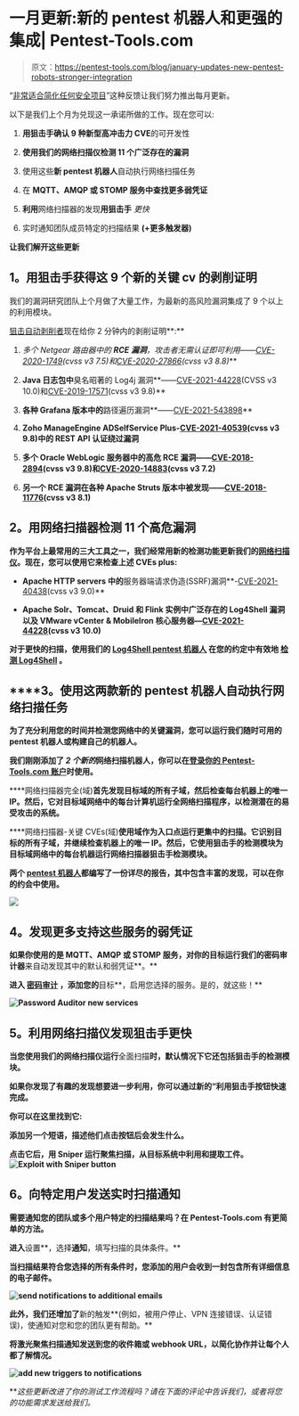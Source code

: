 # 一月更新:新的 pentest 机器人和更强的集成| Pentest-Tools.com

> 原文：<https://pentest-tools.com/blog/january-updates-new-pentest-robots-stronger-integration>

“[非常适合简化任何安全项目](https://www.g2.com/products/pentest-tools-com/reviews/pentest-tools-com-review-5244620)”这种反馈让我们努力推出每月更新。

以下是我们上个月为兑现这一承诺所做的工作。现在您可以:

1.  **用狙击手确认 9 种新型高冲击力 CVE**的可开发性

2.  **使用我们的网络扫描仪检测 11 个广泛存在的漏洞**

3.  使用这些**新 pentest 机器人**自动执行网络扫描任务

4.  在 **MQTT、AMQP 或 STOMP 服务中查找更多弱凭证**

5.  **利用**网络扫描器的发现**用狙击手** *更快*

6.  实时通知团队成员特定的扫描结果 **(+更多触发器)**

**让我们解开这些更新**

## **1。用狙击手**获得这 9 个新的关键 cv 的剥削证明

我们的漏洞研究团队上个月做了大量工作，为最新的高风险漏洞集成了 9 个以上的利用模块。

[狙击自动剥削者](https://pentest-tools.com/exploit-helpers/sniper?utm_source=converkit&utm_medium=email&utm_campaign=updatesJAN2022)现在给你 2 分钟内的剥削证明**:**

1.  **多个 Netgear 路由器中的 **RCE 漏洞**，攻击者无需认证即可利用*——[CVE-2020-1749](https://nvd.nist.gov/vuln/detail/CVE-2020-17409)(cvss v3 7.5)和[CVE-2020-27866](https://nvd.nist.gov/vuln/detail/CVE-2020-27866)(cvss v3 8.8)***

2.  **Java 日志包中**臭名昭著的 Log4j 漏洞**——[CVE-2021-44228](https://nvd.nist.gov/vuln/detail/CVE-2021-44228)(CVSS v3 10.0)和[CVE-2019-17571](https://nvd.nist.gov/vuln/detail/CVE-2019-17571)(cvss v3 9.8)**

3.  **各种 Grafana 版本中的**路径遍历漏洞**——[CVE-2021-543898](https://cve.mitre.org/cgi-bin/cvename.cgi?name=CVE-2021-43798)**

4.  **Zoho ManageEngine ADSelfService Plus-[CVE-2021-40539](https://nvd.nist.gov/vuln/detail/cve-2021-40539)(cvss v3 9.8)中的 **REST API 认证绕过漏洞****

5.  **多个 Oracle WebLogic 服务器中的高危 **RCE 漏洞**——[CVE-2018-2894](https://cve.mitre.org/cgi-bin/cvename.cgi?name=CVE-2018-2894)(cvss v3 9.8)和[CVE-2020-14883](https://cve.mitre.org/cgi-bin/cvename.cgi?name=CVE-2020-14883)(cvss v3 7.2)**

6.  **另一个 **RCE 漏洞**在各种 Apache Struts 版本中被发现——[CVE-2018-11776](https://cve.mitre.org/cgi-bin/cvename.cgi?name=CVE-2018-11776)(cvss v3 8.1)** 

## ****2。用网络扫描器检测 11 个高危漏洞****

**作为平台上最常用的三大工具之一，我们经常用新的检测功能更新我们的[网络扫描仪](https://pentest-tools.com/network-vulnerability-scanning/network-security-scanner-online-openvas)。现在，您可以使用它来检查上述 CVEs plus:**

*   **Apache HTTP servers 中的**服务器端请求伪造(SSRF)漏洞**-[CVE-2021-40438](https://cve.mitre.org/cgi-bin/cvename.cgi?name=CVE-2021-40438)(cvss v3 9.0)**

*   **Apache Solr、Tomcat、Druid 和 Flink 实例中广泛存在的 Log4Shell 漏洞以及 VMware vCenter & Mobilelron 核心服务器—[CVE-2021-44228](https://cve.mitre.org/cgi-bin/cvename.cgi?name=CVE-2021-44228)(cvss v3 10.0)**

**对于更快的扫描，使用我们的 [**Log4Shell pentest 机器人**](https://pentest-tools.com/features/pentest-robots) 在您的约定中有效地 [**检测 Log4Shell**](https://pentest-tools.com/blog/log4shell-scanner-detect-cve-2021-44228) 。**

## ****3。使用这两款新的 pentest 机器人**自动执行网络扫描任务**

**为了充分利用您的时间并检测您网络中的关键漏洞，您可以运行我们随时可用的 pentest 机器人或构建自己的机器人。**

**我们刚刚添加了 *2 个新的*网络扫描机器人，你可以在[登录你的 Pentest-Tools.com 账户](https://app.pentest-tools.com/login)时使用。**

****网络扫描器完全(域)**首先发现目标域的所有子域，然后检查每台机器上的唯一 IP。然后，它对目标域网络中的每台计算机运行全网络扫描程序，以检测潜在的易受攻击的系统。**

****网络扫描器-关键 CVEs(域)**使用域作为入口点运行更集中的扫描。它识别目标的所有子域，并继续检查机器上的唯一 IP。然后，它使用狙击手的检测模块为目标域网络中的每台机器运行网络扫描器狙击手检测模块。**

**两个 [pentest 机器人](https://pentest-tools.com/features/pentest-robots)都编写了一份详尽的报告，其中包含丰富的发现，可以在你的约会中使用。**

**![](img/5b26ecc75fa4436c37644c512c3915d2.png)**

## ****4。发现更多支持这些服务的弱凭证****

**如果你使用的是 **MQTT、AMQP 或 STOMP 服务**，对你的目标运行我们的密码审计器**来自动发现其中的默认和弱凭证**。**

**进入 [**密码审计**](https://pentest-tools.com/network-vulnerability-scanning/password-auditor) ，添加您的**目标**，启用您选择的服务。是的，就这些！**

**![Password Auditor new services](img/1605d227d7d160c6914587f4fe6670cb.png)**

## ****5。利用网络扫描仪发现狙击手更快****

**当您使用我们的网络扫描仪运行**全面扫描**时，默认情况下它还包括狙击手的检测模块。**

**如果你发现了有趣的发现想要进一步利用，你可以通过新的“**利用狙击手**按钮快速完成。**

**你可以在这里找到它:**

**添加另一个短语，描述他们点击按钮后会发生什么。**

**点击它后，用 Sniper 运行聚焦扫描，从目标系统中利用和提取工件。
![Exploit with Sniper button](img/246f9f5a20f9458047ea505f8618af50.png)**

## ****6。向特定用户发送实时扫描通知****

**需要通知您的团队或多个用户特定的扫描结果吗？在 Pentest-Tools.com 有更简单的方法。**

**进入**设置**，选择**通知**，填写扫描的具体条件。**

**当扫描结果符合您选择的所有条件时，您添加的用户会收到一封包含所有详细信息的电子邮件。**

**![send notifications to additional emails](img/78ef3a017bbe378431a53f61236f4a1f.png)**

**此外，我们还增加了**新的触发**(例如，被用户停止、VPN 连接错误、认证错误)，使通知对您和您的团队更有帮助。**

**将激光聚焦扫描通知发送到您的收件箱或 webhook URL，以简化协作并让每个人都了解情况。**

**![add new triggers to notifications](img/df23e80804bffa6cad003ce46f6dcf10.png)**

***这些更新改进了你的测试工作流程吗？*请在下面的评论中告诉我们，或者将您的功能需求发送给我们。**